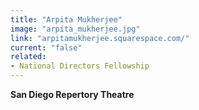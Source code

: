```yaml
---
title: "Arpita Mukherjee"
image: "arpita_mukherjee.jpg"
link: "arpitamukherjee.squarespace.com/"
current: "false"
related:
- National Directors Fellowship
---
```

**San Diego Repertory Theatre**
